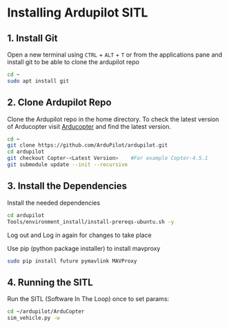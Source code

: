 # Installing Ardupilot SITL
## 1. Install Git
Open a new terminal using `CTRL` + `ALT` + `T` or from the applications pane and
install git to be able to clone the ardupilot repo
```bash
cd ~    
sudo apt install git   
``` 

## 2. Clone Ardupilot Repo
Clone the Ardupilot repo in the home directory. To check the latest version of Arducopter visit [Arducopter](https://firmware.ardupilot.org/Copter/) and find the latest version.
```bash
cd ~    
git clone https://github.com/ArduPilot/ardupilot.git   
cd ardupilot    
git checkout Copter-<Latest Version>    #For example Copter-4.5.1
git submodule update --init --recursive
``` 

## 3. Install the Dependencies
Install the needed dependencies
```bash
cd ardupilot
Tools/environment_install/install-prereqs-ubuntu.sh -y
```
Log out and Log in again for changes to take place

Use pip (python package installer) to install mavproxy
```bash
sudo pip install future pymavlink MAVProxy
```

## 4. Running the SITL
Run the SITL (Software In The Loop) once to set params:
```bash
cd ~/ardupilot/ArduCopter
sim_vehicle.py -w
```
